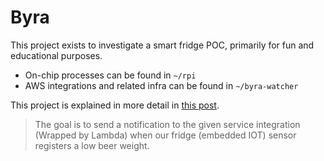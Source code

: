 # Byra 

This project exists to investigate a smart fridge POC, primarily for fun and educational purposes.

* On-chip processes can be found in `~/rpi`
* AWS integrations and related infra can be found in `~/byra-watcher`

This project is explained in more detail in [this post](...).

> The goal is to send a notification to the given service integration (Wrapped by Lambda) when our
> fridge (embedded IOT) sensor registers a low beer weight.

